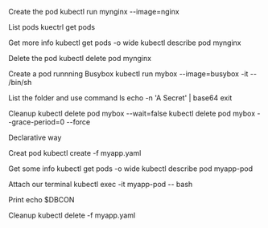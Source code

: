 Create the pod
    kubectl run mynginx --image=nginx

List pods
    kuectrl get pods

Get more info
    kubectl get pods -o wide
    kubectl describe pod mynginx

Delete the pod
    kubectl delete pod mynginx

Create a pod runnning Busybox
    kubectl run mybox --image=busybox -it -- /bin/sh

List the folder and use command
    ls
    echo -n 'A Secret' | base64
    exit

Cleanup
    kubectl delete pod mybox --wait=false
    kubectl delete pod mybox --grace-period=0 --force


Declarative way

Creat pod
    kubectl create -f myapp.yaml

Get some info
    kubectl get pods -o wide
    kubectl describe pod myapp-pod

Attach our terminal
    kubectl exec -it myapp-pod -- bash

Print
    echo $DBCON

Cleanup
    kubectl delete -f myapp.yaml

 


